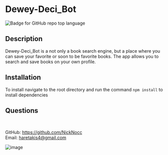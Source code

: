 # Dewey-Deci_Bot
![Badge for GitHub repo top language](https://img.shields.io/github/languages/top/NickNocc/NH-Dewey-Deci_Bot?style=flat&logo=appveyor)
## Description
  
Dewey-Deci_Bot is a not only a book search engine, but a place where you can save your favorite or soon to be favorite books. The app allows you to search and save books on your own profile.


## Installation

To install navigate to the root directory and run the command `npm install` to install dependencies

## Questions

 </br>
  
GitHub: https://github.com/NickNocc </br>
Email: haretakis4@gmail.com

![image](https://user-images.githubusercontent.com/89278623/160105664-3d0e6b9d-8119-4c55-8fcc-1c0190d3aa53.png)

